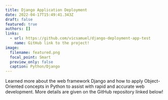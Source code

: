 ```yaml
---
title: Django Application Deployment
date: 2022-04-17T15:49:41.343Z
draft: false
featured: true
authors: []
links:
  - url: https://github.com/vicsamuel/django-deployment-app-test
    name: GitHub link to the project!
image:
  filename: featured.png
  focal_point: Smart
  preview_only: false
  caption: Python/Django
---
```

Learned more about the web framework Django and how to apply Object-Oriented concepts in Python to assist with rapid and accurate web development. More details are given on the GitHub repository linked below!